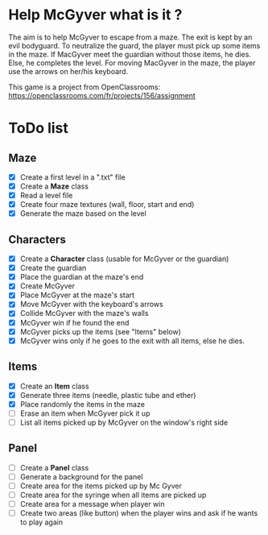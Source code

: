 # Help McGyver what is it ?
The aim is to help McGyver to escape from a maze. The exit is kept by an evil bodyguard.
To neutralize the guard, the player must pick up some items in the maze.
If MacGyver meet the guardian without those items, he dies. Else, he completes the level.
For moving MacGyver in the maze, the player use the arrows on her/his keyboard.

This game is a project from OpenClassrooms: https://openclassrooms.com/fr/projects/156/assignment

# ToDo list
## Maze
- [x] Create a first level in a ".txt" file
- [x] Create a **Maze** class
- [x] Read a level file
- [x] Create four maze textures (wall, floor, start and end)
- [x] Generate the maze based on the level

## Characters
- [x] Create a **Character** class (usable for McGyver or the guardian)
- [x] Create the guardian
- [x] Place the guardian at the maze's end
- [x] Create McGyver
- [x] Place McGyver at the maze's start
- [x] Move McGyver with the keyboard's arrows
- [x] Collide McGyver with the maze's walls
- [x] McGyver win if he found the end
- [x] McGyver picks up the items (see "Items" below)
- [x] McGyver wins only if he goes to the exit with all items, else he dies.

## Items
- [x] Create an **Item** class
- [x] Generate three items (needle, plastic tube and ether)
- [x] Place randomly the items in the maze
- [ ] Erase an item when McGyver pick it up
- [ ] List all items picked up by McGyver on the window's right side

## Panel
- [ ] Create a **Panel** class
- [ ] Generate a background for the panel
- [ ] Create area for the items picked up by Mc Gyver
- [ ] Create area for the syringe when all items are picked up
- [ ] Create area for a message when player win
- [ ] Create two areas (like button) when the player wins and ask if he wants to play again